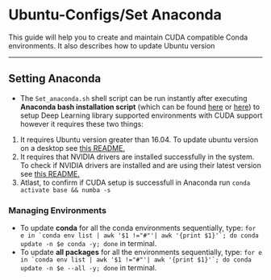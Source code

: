 # Ubuntu-Configs/Set Anaconda

This guide will help you to create and maintain CUDA compatible Conda environments. It also describes how to update Ubuntu version  

--------------------------
## Setting Anaconda 
* The ```Set_anaconda.sh``` shell script can be run instantly after executing __Anaconda bash installation script__ (which can be found [here](https://docs.anaconda.com/anaconda/install/linux/) or [here](https://www.digitalocean.com/community/tutorials/how-to-install-anaconda-on-ubuntu-18-04-quickstart)) to setup Deep Learning library supported environments with CUDA support however it requires these two things: 
1. It requires Ubuntu version greater than 16.04. To update ubuntu version on a desktop see [this README.](https://github.com/anshuljain21120/Exports-and-configs/blob/add-psensor-config/Ubuntu/README.md)
2. It requires that NVIDIA drivers are installed successfully in the system. To check if NVIDIA drivers are installed and are using their latest version see [this README.](https://github.com/anshuljain21120/Exports-and-configs/blob/add-psensor-config/Ubuntu/README.md)     
3. Atlast, to confirm if CUDA setup is successfull in Anaconda run ```conda activate base && numba -s``` 

### Managing Environments
* To update __conda__ for all the conda environments sequentially, type: ```for e in `conda env list | awk '$1 !="#"'| awk '{print $1}'`; do conda update -n $e conda -y; done``` in terminal.
* To update __all packages__ for all the environments sequentially, type: ```for e in `conda env list | awk '$1 !="#"'| awk '{print $1}'`; do conda update -n $e --all -y; done``` in terminal.

